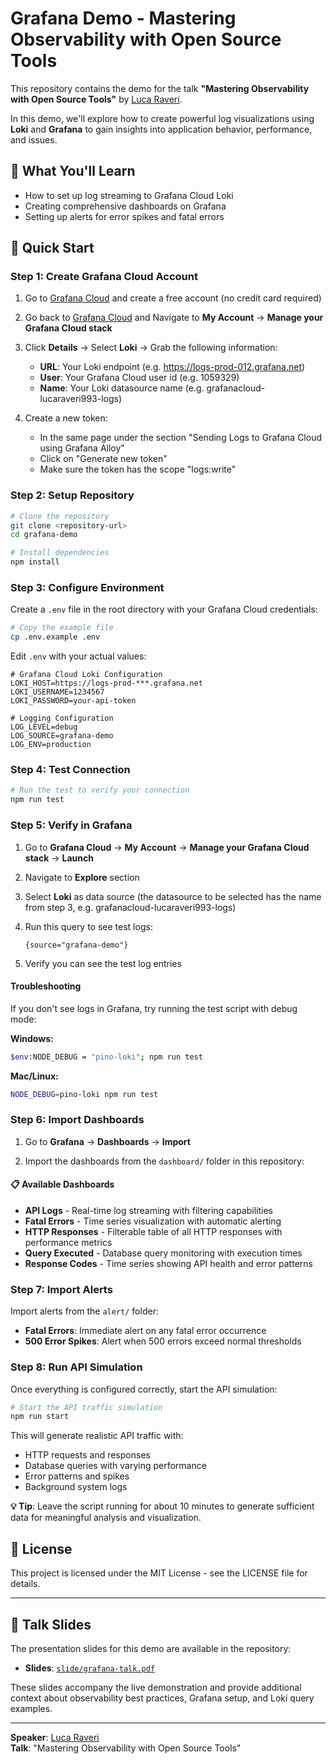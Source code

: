 # Grafana Demo - Mastering Observability with Open Source Tools

This repository contains the demo for the talk **"Mastering Observability with Open Source Tools"** by [Luca Raveri](https://lucaraveri.com).

In this demo, we'll explore how to create powerful log visualizations using **Loki** and **Grafana** to gain insights into application behavior, performance, and issues.

## 🎯 What You'll Learn

- How to set up log streaming to Grafana Cloud Loki
- Creating comprehensive dashboards on Grafana
- Setting up alerts for error spikes and fatal errors

## 🚀 Quick Start

### Step 1: Create Grafana Cloud Account

1. Go to [Grafana Cloud](https://grafana.com/auth/sign-in/create-user) and create a free account (no credit card required)

2. Go back to [Grafana Cloud](https://grafana.com/products/cloud) and Navigate to **My Account** → **Manage your Grafana Cloud stack**

3. Click **Details** → Select **Loki** → Grab the following information:
   - **URL**: Your Loki endpoint (e.g. https://logs-prod-012.grafana.net)
   - **User**: Your Grafana Cloud user id (e.g. 1059329)
   - **Name**: Your Loki datasource name (e.g. grafanacloud-lucaraveri993-logs)

4. Create a new token:
   - In the same page under the section "Sending Logs to Grafana Cloud using Grafana Alloy"
   - Click on "Generate new token"
   - Make sure the token has the scope "logs:write"


### Step 2: Setup Repository

```bash
# Clone the repository
git clone <repository-url>
cd grafana-demo

# Install dependencies
npm install
```

### Step 3: Configure Environment

Create a `.env` file in the root directory with your Grafana Cloud credentials:

```bash
# Copy the example file
cp .env.example .env
```

Edit `.env` with your actual values:

```env
# Grafana Cloud Loki Configuration
LOKI_HOST=https://logs-prod-***.grafana.net
LOKI_USERNAME=1234567
LOKI_PASSWORD=your-api-token

# Logging Configuration
LOG_LEVEL=debug
LOG_SOURCE=grafana-demo
LOG_ENV=production
```

### Step 4: Test Connection

```bash
# Run the test to verify your connection
npm run test
```

### Step 5: Verify in Grafana

1. Go to **Grafana Cloud** → **My Account** → **Manage your Grafana Cloud stack** → **Launch**

2. Navigate to **Explore** section

3. Select **Loki** as data source (the datasource to be selected has the name from step 3, e.g. grafanacloud-lucaraveri993-logs)

4. Run this query to see test logs:
   ```
   {source="grafana-demo"}
   ```

5. Verify you can see the test log entries

#### Troubleshooting

If you don't see logs in Grafana, try running the test script with debug mode:

**Windows:**
```bash
$env:NODE_DEBUG = "pino-loki"; npm run test
```

**Mac/Linux:**
```bash
NODE_DEBUG=pino-loki npm run test
```

### Step 6: Import Dashboards

1. Go to **Grafana** → **Dashboards** → **Import**

2. Import the dashboards from the `dashboard/` folder in this repository:

#### 📋 Available Dashboards

- **API Logs** - Real-time log streaming with filtering capabilities
- **Fatal Errors** - Time series visualization with automatic alerting
- **HTTP Responses** - Filterable table of all HTTP responses with performance metrics
- **Query Executed** - Database query monitoring with execution times
- **Response Codes** - Time series showing API health and error patterns

### Step 7: Import Alerts

Import alerts from the `alert/` folder:

- **Fatal Errors**: Immediate alert on any fatal error occurrence
- **500 Error Spikes**: Alert when 500 errors exceed normal thresholds

### Step 8: Run API Simulation

Once everything is configured correctly, start the API simulation:

```bash
# Start the API traffic simulation
npm run start
```

This will generate realistic API traffic with:
- HTTP requests and responses
- Database queries with varying performance
- Error patterns and spikes
- Background system logs

**💡 Tip**: Leave the script running for about 10 minutes to generate sufficient data for meaningful analysis and visualization.

## 📝 License

This project is licensed under the MIT License - see the LICENSE file for details.

---

## 📖 **Talk Slides**

The presentation slides for this demo are available in the repository:

- **Slides**: [`slide/grafana-talk.pdf`](slide/grafana-talk.pdf)

These slides accompany the live demonstration and provide additional context about observability best practices, Grafana setup, and Loki query examples.

---

**Speaker**: [Luca Raveri](https://lucaraveri.com)  
**Talk**: "Mastering Observability with Open Source Tools"
